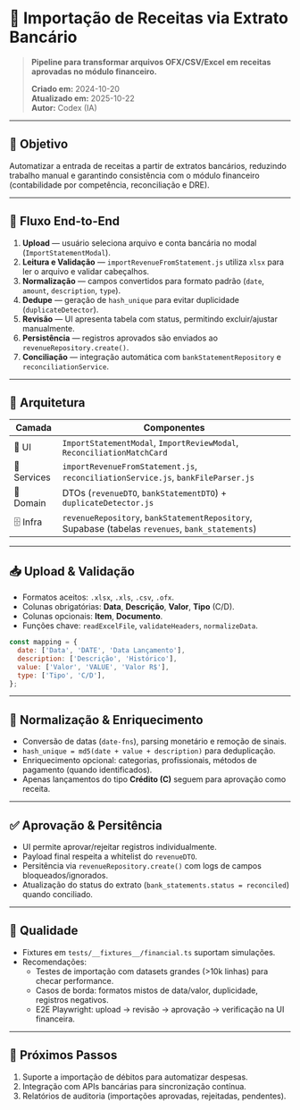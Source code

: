 # 🧾 Importação de Receitas via Extrato Bancário

> **Pipeline para transformar arquivos OFX/CSV/Excel em receitas aprovadas no módulo financeiro.**
>
> **Criado em:** 2024-10-20  
> **Atualizado em:** 2025-10-22  
> **Autor:** Codex (IA)

---

## 🎯 Objetivo

Automatizar a entrada de receitas a partir de extratos bancários, reduzindo trabalho manual e garantindo consistência com o módulo financeiro (contabilidade por competência, reconciliação e DRE).

---

## 🔄 Fluxo End-to-End

1. **Upload** — usuário seleciona arquivo e conta bancária no modal (`ImportStatementModal`).
2. **Leitura e Validação** — `importRevenueFromStatement.js` utiliza `xlsx` para ler o arquivo e validar cabeçalhos.
3. **Normalização** — campos convertidos para formato padrão (`date`, `amount`, `description`, `type`).
4. **Dedupe** — geração de `hash_unique` para evitar duplicidade (`duplicateDetector`).
5. **Revisão** — UI apresenta tabela com status, permitindo excluir/ajustar manualmente.
6. **Persistência** — registros aprovados são enviados ao `revenueRepository.create()`.
7. **Conciliação** — integração automática com `bankStatementRepository` e `reconciliationService`.

---

## 🧱 Arquitetura

| Camada      | Componentes                                                                                      |
| ----------- | ------------------------------------------------------------------------------------------------ |
| 🎨 UI       | `ImportStatementModal`, `ImportReviewModal`, `ReconciliationMatchCard`                           |
| 🤖 Services | `importRevenueFromStatement.js`, `reconciliationService.js`, `bankFileParser.js`                 |
| 🧠 Domain   | DTOs (`revenueDTO`, `bankStatementDTO`) + `duplicateDetector.js`                                 |
| 🗄️ Infra    | `revenueRepository`, `bankStatementRepository`, Supabase (tabelas `revenues`, `bank_statements`) |

---

## 📥 Upload & Validação

- Formatos aceitos: `.xlsx`, `.xls`, `.csv`, `.ofx`.
- Colunas obrigatórias: **Data**, **Descrição**, **Valor**, **Tipo** (C/D).
- Colunas opcionais: **Item**, **Documento**.
- Funções chave: `readExcelFile`, `validateHeaders`, `normalizeData`.

```javascript
const mapping = {
  date: ['Data', 'DATE', 'Data Lançamento'],
  description: ['Descrição', 'Histórico'],
  value: ['Valor', 'VALUE', 'Valor R$'],
  type: ['Tipo', 'C/D'],
};
```

---

## 🧮 Normalização & Enriquecimento

- Conversão de datas (`date-fns`), parsing monetário e remoção de sinais.
- `hash_unique = md5(date + value + description)` para deduplicação.
- Enriquecimento opcional: categorias, profissionais, métodos de pagamento (quando identificados).
- Apenas lançamentos do tipo **Crédito (C)** seguem para aprovação como receita.

---

## ✅ Aprovação & Persitência

- UI permite aprovar/rejeitar registros individualmente.
- Payload final respeita a whitelist do `revenueDTO`.
- Persitência via `revenueRepository.create()` com logs de campos bloqueados/ignorados.
- Atualização do status do extrato (`bank_statements.status = reconciled`) quando conciliado.

---

## 🧪 Qualidade

- Fixtures em `tests/__fixtures__/financial.ts` suportam simulações.
- Recomendações:
  - Testes de importação com datasets grandes (>10k linhas) para checar performance.
  - Casos de borda: formatos mistos de data/valor, duplicidade, registros negativos.
  - E2E Playwright: upload → revisão → aprovação → verificação na UI financeira.

---

## 📌 Próximos Passos

1. Suporte a importação de débitos para automatizar despesas.
2. Integração com APIs bancárias para sincronização contínua.
3. Relatórios de auditoria (importações aprovadas, rejeitadas, pendentes).
